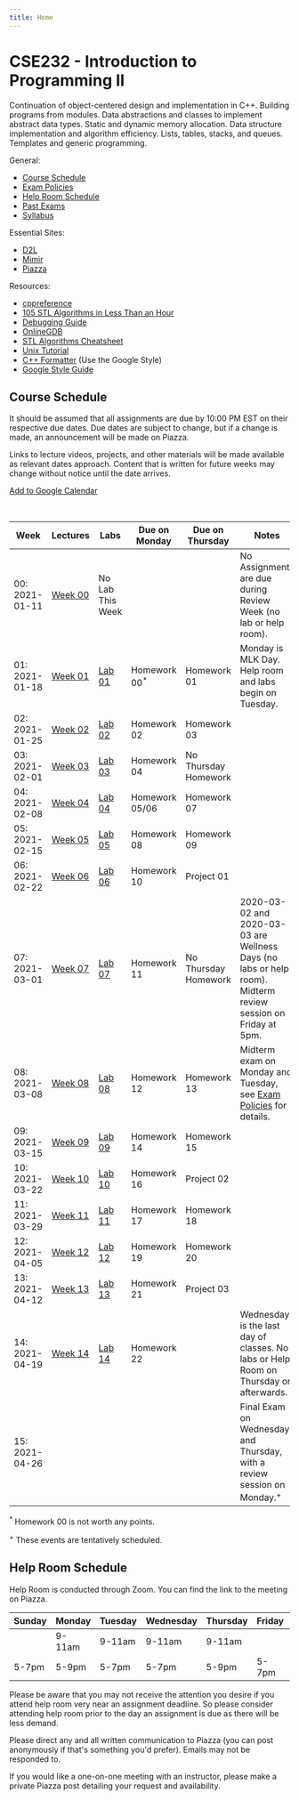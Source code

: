 ```yaml
---
title: Home
---
```


# CSE232 - Introduction to Programming II

Continuation of object-centered design and implementation in C++. Building programs from modules. Data abstractions and classes to implement abstract data types. Static and dynamic memory allocation. Data structure implementation and algorithm efficiency. Lists, tables, stacks, and queues. Templates and generic programming.

General:
- [Course Schedule](#course-schedule)
- [Exam Policies](exam_policies.html)
- [Help Room Schedule](#help-room-schedule)
- [Past Exams](https://cse.msu.edu/~cse232/Exam_Content/)
- [Syllabus](syllabus.html)

Essential Sites:
- [D2L](https://d2l.msu.edu/d2l/loginh/)
- [Mimir](https://class.mimir.io/)
- [Piazza](https://piazza.com/class/kjkc4swnt8e184)

Resources:
- [cppreference](https://en.cppreference.com/w/)
- [105 STL Algorithms in Less Than an Hour](https://www.youtube.com/watch?v=2olsGf6JIkU)
- [Debugging Guide](debugging_guide.html)
- [OnlineGDB](https://www.onlinegdb.com/)
- [STL Algorithms Cheatsheet](https://medium.com/logicalbee/c-stl-algorithms-cheat-sheet-d92f986abe14)
- [Unix Tutorial](https://www.tutorialspoint.com/unix/index.htm)
- [C++ Formatter](http://format.krzaq.cc/) (Use the Google Style)
- [Google Style Guide](https://google.github.io/styleguide/cppguide.html)

## Course Schedule

It should be assumed that all assignments are due by 10:00 PM EST on their respective due dates. Due dates are subject to change, but if a change is made, an announcement will be made on Piazza.

Links to lecture videos, projects, and other materials will be made available as relevant dates approach. Content that is written for future weeks may change without notice until the date arrives.

[Add to Google Calendar](https://calendar.google.com/calendar/u/0?cid=anFtcGxzdGcwczFqa2FnZDV1dWZldmxqMmNAZ3JvdXAuY2FsZW5kYXIuZ29vZ2xlLmNvbQ)

<div align="center">
    <p id="course-progress-header"></p>
    <span class="Progress" id="course-progress-container">
        <span class="Progress-item color-bg-success-inverse" id="course-progress"></span>
    </span>
</div>

&nbsp;

<table id="course-calendar">
    <thead>
        <tr>
            <th>Week</th>
            <th>Lectures</th>
            <th>Labs</th>
            <th>Due on Monday</th>
            <th>Due on Thursday</th>
            <th>Notes</th>
        </tr>
    </thead>
    <tbody>
        <tr>
            <td>00: 2021-01-11</td>
            <td><a href="https://cse232-msu.github.io/CSE232/lectures/week00.html">Week 00</a></td>
            <td>No Lab This Week</td>
            <td></td>
            <td></td>
            <td>No Assignments are due during Review Week (no lab or help room).</td>
        </tr>
        <tr>
            <td>01: 2021-01-18</td>
            <td><a href="https://cse232-msu.github.io/CSE232/lectures/week01.html">Week 01</a></td>
            <td><a href="https://cse232-msu.github.io/CSE232/labs/lab01.html">Lab 01</a></td>
            <td>Homework 00<sup>*</sup></td>
            <td>Homework 01</td>
            <td>Monday is MLK Day. Help room and labs begin on Tuesday.</td>
        </tr>
        <tr>
            <td>02: 2021-01-25</td>
            <td><a href="https://cse232-msu.github.io/CSE232/lectures/week02.html">Week 02</a></td>
            <td><a href="https://cse232-msu.github.io/CSE232/labs/lab02.html">Lab 02</a></td>
            <td>Homework 02</td>
            <td>Homework 03</td>
            <td></td>
        </tr>
        <tr>
            <td>03: 2021-02-01</td>
            <td><a href="https://cse232-msu.github.io/CSE232/lectures/week03.html">Week 03</a></td>
            <td><a href="https://cse232-msu.github.io/CSE232/labs/lab03.html">Lab 03</a></td>
            <td>Homework 04</td>
            <td>No Thursday Homework</td>
            <td></td>
        </tr>
        <tr>
            <td>04: 2021-02-08</td>
            <td><a href="https://cse232-msu.github.io/CSE232/lectures/week04.html">Week 04</a></td>
            <td><a href="https://cse232-msu.github.io/CSE232/labs/lab04.html">Lab 04</a></td>
            <td>Homework 05/06</td>
            <td>Homework 07</td>
            <td></td>
        </tr>
        <tr>
            <td>05: 2021-02-15</td>
            <td><a href="https://cse232-msu.github.io/CSE232/lectures/week05.html">Week 05</a></td>
            <td><a href="https://cse232-msu.github.io/CSE232/labs/lab05.html">Lab 05</a></td>
            <td>Homework 08</td>
            <td>Homework 09</td>
            <td></td>
        </tr>
        <tr>
            <td>06: 2021-02-22</td>
            <td><a href="https://cse232-msu.github.io/CSE232/lectures/week06.html">Week 06</a></td>
            <td><a href="https://cse232-msu.github.io/CSE232/labs/lab06.html">Lab 06</a></td>
            <td>Homework 10</td>
            <td>Project 01</td>
            <td></td>
        </tr>
        <tr>
            <td>07: 2021-03-01</td>
            <td><a href="https://cse232-msu.github.io/CSE232/lectures/week07.html">Week 07</a></td>
            <td><a href="https://cse232-msu.github.io/CSE232/labs/lab07.html">Lab 07</a></td>
            <td>Homework 11</td>
            <td>No Thursday Homework</td>
            <td>2020-03-02 and 2020-03-03 are Wellness Days (no labs or help room). Midterm review session on Friday at 5pm.</td>
        </tr>
        <tr>
            <td>08: 2021-03-08</td>
            <td><a href="https://cse232-msu.github.io/CSE232/lectures/week08.html">Week 08</a></td>
            <td><a href="https://cse232-msu.github.io/CSE232/labs/lab08.html">Lab 08</a></td>
            <td>Homework 12</td>
            <td>Homework 13</td>
            <td>Midterm exam on Monday and Tuesday, see <a href="https://cse232-msu.github.io/CSE232/exam_policies.html">Exam Policies</a> for details.</td>
        </tr>
        <tr>
            <td>09: 2021-03-15</td>
            <td><a href="https://cse232-msu.github.io/CSE232/lectures/week09.html">Week 09</a></td>
            <td><a href="https://cse232-msu.github.io/CSE232/labs/lab09.html">Lab 09</a></td>
            <td>Homework 14</td>
            <td>Homework 15</td>
            <td></td>
        </tr>
        <tr>
            <td>10: 2021-03-22</td>
            <td><a href="https://cse232-msu.github.io/CSE232/lectures/week10.html">Week 10</a></td>
            <td><a href="https://cse232-msu.github.io/CSE232/labs/lab10.html">Lab 10</a></td>
            <td>Homework 16</td>
            <td>Project 02</td>
            <td></td>
        </tr>
        <tr>
            <td>11: 2021-03-29</td>
            <td><a href="https://cse232-msu.github.io/CSE232/lectures/week11.html">Week 11</a></td>
            <td><a href="https://cse232-msu.github.io/CSE232/labs/lab11.html">Lab 11</a></td>
            <td>Homework 17</td>
            <td>Homework 18</td>
            <td></td>      
        </tr>
        <tr>
            <td>12: 2021-04-05</td>
            <td><a href="https://cse232-msu.github.io/CSE232/lectures/week12.html">Week 12</a></td>
            <td><a href="https://cse232-msu.github.io/CSE232/labs/lab12.html">Lab 12</a></td>
            <td>Homework 19</td>
            <td>Homework 20</td>
            <td></td>  
        </tr>
        <tr>
            <td>13: 2021-04-12</td>
            <td><a href="https://cse232-msu.github.io/CSE232/lectures/week13.html">Week 13</a></td>
            <td><a href="https://cse232-msu.github.io/CSE232/labs/lab13.html">Lab 13</a></td>
            <td>Homework 21</td>
            <td>Project 03</td>
            <td></td>
        </tr>
        <tr>
            <td>14: 2021-04-19</td>
            <td><a href="https://cse232-msu.github.io/CSE232/lectures/week14.html">Week 14</a></td>
            <td><a href="https://cse232-msu.github.io/CSE232/labs/lab14.html">Lab 14</a></td>
            <td>Homework 22</td>
            <td></td>
            <td>Wednesday is the last day of classes. No labs or Help Room on Thursday or afterwards.</td>
        </tr>
        <tr>
            <td>15: 2021-04-26</td>
            <td></td>
            <td></td>
            <td></td>
            <td></td>
            <td>Final Exam on Wednesday and Thursday, with a review session on Monday.<sup>+</sup></td>
        </tr>
    </tbody>
</table>

<sup>*</sup> Homework 00 is not worth any points.

<sup>+</sup> These events are tentatively scheduled.

## Help Room Schedule

Help Room is conducted through Zoom. You can find the link to the meeting on Piazza.

<table id="hr-schedule">
    <thead>
        <tr>
            <th>Sunday</th>
            <th>Monday</th>
            <th>Tuesday</th>
            <th>Wednesday</th>
            <th>Thursday</th>
            <th>Friday</th>
            <th>Saturday</th>
        </tr>
    </thead>
    <tbody>
        <tr>
            <td></td>
            <td>9-11am</td>
            <td>9-11am</td>
            <td>9-11am</td>
            <td>9-11am</td>
            <td></td>
            <td></td>
        </tr>
        <tr>
            <td>5-7pm</td>
            <td>5-9pm</td>
            <td>5-7pm</td>
            <td>5-7pm</td>
            <td>5-9pm</td>
            <td>5-7pm</td>
            <td>5-7pm</td>
        </tr>
    </tbody>
</table>

Please be aware that you may not receive the attention you desire if you attend help room very near an assignment deadline. So please consider attending help room prior to the day an assignment is due as there will be less demand. 

Please direct any and all written communication to Piazza (you can post anonymously if that's something you'd prefer). Emails may not be responded to.

If you would like a one-on-one meeting with an instructor, please make a private Piazza post detailing your request and availability.
